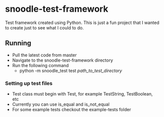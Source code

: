 # snoodle-test-framework

Test framework created using Python. This is just a fun project that I wanted to create just to see what I could to do.

## Running

- Pull the latest code from master 
- Navigate to the snoodle-test-framework directory
- Run the following command
    - python -m snoodle_test test *path_to_test_directory*

### Setting up test files

- Test class must begin with Test, for example TestString, TestBoolean, etc
- Currently you can use is_equal and is_not_equal
- For some example tests checkout the example-tests folder